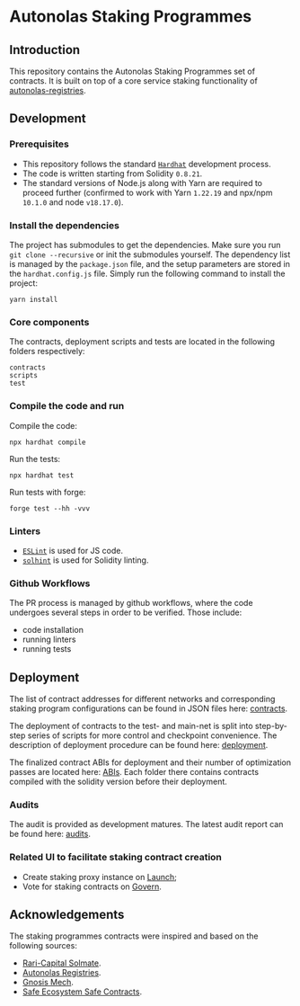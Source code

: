 # Autonolas Staking Programmes

## Introduction
This repository contains the Autonolas Staking Programmes set of contracts. It is built on top of a core service staking
functionality of [autonolas-registries](https://github.com/valory-xyz/autonolas-registries).

## Development

### Prerequisites
- This repository follows the standard [`Hardhat`](https://hardhat.org/tutorial/) development process.
- The code is written starting from Solidity `0.8.21`.
- The standard versions of Node.js along with Yarn are required to proceed further (confirmed to work with Yarn `1.22.19` and npx/npm `10.1.0` and node `v18.17.0`).

### Install the dependencies
The project has submodules to get the dependencies. Make sure you run `git clone --recursive` or init the submodules yourself.
The dependency list is managed by the `package.json` file, and the setup parameters are stored in the `hardhat.config.js` file.
Simply run the following command to install the project:
```
yarn install
```

### Core components
The contracts, deployment scripts and tests are located in the following folders respectively:
```
contracts
scripts
test
```

### Compile the code and run
Compile the code:
```
npx hardhat compile
```
Run the tests:
```
npx hardhat test
```
Run tests with forge:
```
forge test --hh -vvv
```


### Linters
- [`ESLint`](https://eslint.org) is used for JS code.
- [`solhint`](https://github.com/protofire/solhint) is used for Solidity linting.


### Github Workflows
The PR process is managed by github workflows, where the code undergoes several steps in order to be verified.
Those include:
- code installation
- running linters
- running tests

## Deployment
The list of contract addresses for different networks and corresponding staking program configurations can be found in JSON files here:
[contracts](https://github.com/valory-xyz/autonolas-staking-programmes/blob/main/scripts/deployment).

The deployment of contracts to the test- and main-net is split into step-by-step series of scripts for more control and checkpoint convenience.
The description of deployment procedure can be found here: [deployment](https://github.com/valory-xyz/autonolas-staking-programmes/blob/main/scripts/deployment).

The finalized contract ABIs for deployment and their number of optimization passes are located here: [ABIs](https://github.com/valory-xyz/autonolas-staking-programmes/blob/main/abis).
Each folder there contains contracts compiled with the solidity version before their deployment.

### Audits
The audit is provided as development matures. The latest audit report can be found here: [audits](https://github.com/valory-xyz/autonolas-staking-programmes/blob/main/audits).

### Related UI to facilitate staking contract creation
- Create staking proxy instance on [Launch](https://launch.olas.network/);
- Vote for staking contracts on [Govern](https://govern.olas.network/).


## Acknowledgements
The staking programmes contracts were inspired and based on the following sources:
- [Rari-Capital Solmate](https://github.com/Rari-Capital/solmate).
- [Autonolas Registries](https://github.com/valory-xyz/autonolas-registries).
- [Gnosis Mech](https://github.com/gnosis/mech).
- [Safe Ecosystem Safe Contracts](https://github.com/safe-global/safe-contracts).